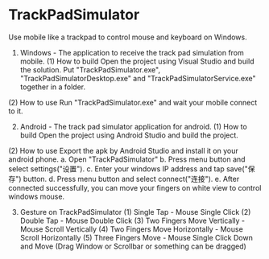 # TrackPadSimulator
Use mobile like a trackpad to control mouse and keyboard on Windows.

1. Windows - The application to receive the track pad simulation from mobile.
(1) How to build
Open the project using Visual Studio and build the solution.
Put "TrackPadSimulator.exe", "TrackPadSimulatorDesktop.exe" and "TrackPadSimulatorService.exe" together in a folder.

(2) How to use
Run "TrackPadSimulator.exe" and wait your mobile connect to it.

2. Android - The track pad simulator application for android.
(1) How to build
Open the project using Android Studio and build the project.

(2) How to use
Export the apk by Android Studio and install it on your android phone.
a. Open "TrackPadSimulator"
b. Press menu button and select settings("设置").
c. Enter your windows IP address and tap save("保存") button.
d. Press menu button and select connect("连接").
e. After connected successfully, you can move your fingers on white view to control windows mouse.

3. Gesture on TrackPadSimulator
(1) Single Tap - Mouse Single Click
(2) Double Tap - Mouse Double Click
(3) Two Fingers Move Vertically - Mouse Scroll Vertically
(4) Two Fingers Move Horizontally - Mouse Scroll Horizontally
(5) Three Fingers Move - Mouse Single Click Down and Move (Drag Window or Scrollbar or something can be dragged)